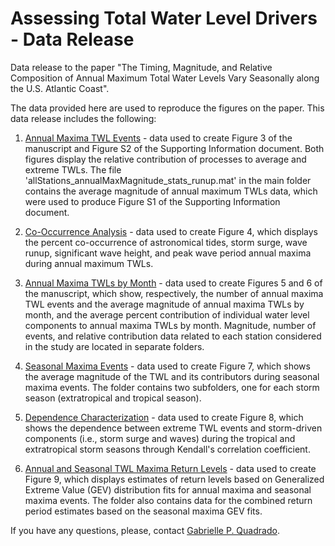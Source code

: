 # Assessing Total Water Level Drivers - Data Release
Data release to the paper "The Timing, Magnitude, and Relative Composition of Annual Maximum Total Water Levels Vary Seasonally along the U.S. Atlantic Coast".

The data provided here are used to reproduce the figures on the paper. This data release includes the following: 

1) [Annual Maxima TWL Events](annualMaximaEvents) - data used to create Figure 3 of the manuscript and Figure S2 of the Supporting Information document. Both figures display the relative contribution of processes to average and extreme TWLs. The file 'allStations_annualMaxMagnitude_stats_runup.mat' in the main folder contains the average magnitude of annual maximum TWLs data, which were used to produce Figure S1 of the Supporting Information document. 

2) [Co-Occurrence Analysis](coOccurrencePercentage) - data used to create Figure 4, which displays the percent co-occurrence of astronomical tides, storm surge, wave runup, significant wave height, and peak wave period annual maxima during annual maximum TWLs.
   
3) [Annual Maxima TWLs by Month](annualMaximabyMonth) - data used to create Figures 5 and 6 of the manuscript, which show, respectively, the number of annual maxima TWL events and the average magnitude of annual maxima TWLs by month, and the average percent contribution of individual water level components to annual maxima TWLs by month. Magnitude, number of events, and relative contribution data related to each station considered in the study are located in separate folders.

4) [Seasonal Maxima Events](seasonalMaximaEvents) - data used to create Figure 7, which shows the average magnitude of
the TWL and its contributors during seasonal maxima events. The folder contains two subfolders, one for each storm season (extratropical and tropical season).

5) [Dependence Characterization](kendallsCorrelation) - data used to create Figure 8, which shows the dependence between extreme TWL events and storm-driven components (i.e., storm surge and waves) during the tropical and extratropical storm seasons through Kendall's correlation coefficient.

6) [Annual and Seasonal TWL Maxima Return Levels](GEVFits) - data used to create Figure 9, which displays estimates of return levels based on Generalized Extreme Value (GEV) distribution fits for annual maxima and seasonal maxima events. The folder also contains data for the combined return period estimates based on the seasonal maxima GEV fits. 

If you have any questions, please, contact [Gabrielle P. Quadrado](mailto:gpereiraquadrado@ufl.edu?subject=[GitHub]%20Total%20Water%20Level%20Drivers).
